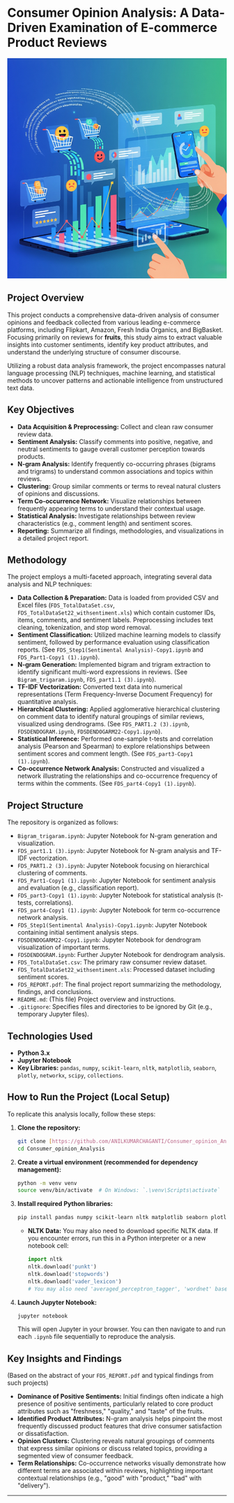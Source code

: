 # Consumer Opinion Analysis: A Data-Driven Examination of E-commerce Product Reviews
![Project Overview](Project_overviewW.png)
## Project Overview

This project conducts a comprehensive data-driven analysis of consumer opinions and feedback collected from various leading e-commerce platforms, including Flipkart, Amazon, Fresh India Organics, and BigBasket. Focusing primarily on reviews for **fruits**, this study aims to extract valuable insights into customer sentiments, identify key product attributes, and understand the underlying structure of consumer discourse.

Utilizing a robust data analysis framework, the project encompasses natural language processing (NLP) techniques, machine learning, and statistical methods to uncover patterns and actionable intelligence from unstructured text data.

## Key Objectives

* **Data Acquisition & Preprocessing:** Collect and clean raw consumer review data.
* **Sentiment Analysis:** Classify comments into positive, negative, and neutral sentiments to gauge overall customer perception towards products.
* **N-gram Analysis:** Identify frequently co-occurring phrases (bigrams and trigrams) to understand common associations and topics within reviews.
* **Clustering:** Group similar comments or terms to reveal natural clusters of opinions and discussions.
* **Term Co-occurrence Network:** Visualize relationships between frequently appearing terms to understand their contextual usage.
* **Statistical Analysis:** Investigate relationships between review characteristics (e.g., comment length) and sentiment scores.
* **Reporting:** Summarize all findings, methodologies, and visualizations in a detailed project report.

## Methodology

The project employs a multi-faceted approach, integrating several data analysis and NLP techniques:

* **Data Collection & Preparation:** Data is loaded from provided CSV and Excel files (`FDS_TotalDataSet.csv`, `FDS_TotalDataSet22_withsentiment.xls`) which contain customer IDs, items, comments, and sentiment labels. Preprocessing includes text cleaning, tokenization, and stop word removal.
* **Sentiment Classification:** Utilized machine learning models to classify sentiment, followed by performance evaluation using classification reports. (See `FDS_Step1(Sentimental Analysis)-Copy1.ipynb` and `FDS_Part1-Copy1 (1).ipynb`).
* **N-gram Generation:** Implemented bigram and trigram extraction to identify significant multi-word expressions in reviews. (See `Bigram_trigaram.ipynb`, `FDS_part1.1 (3).ipynb`).
* **TF-IDF Vectorization:** Converted text data into numerical representations (Term Frequency-Inverse Document Frequency) for quantitative analysis.
* **Hierarchical Clustering:** Applied agglomerative hierarchical clustering on comment data to identify natural groupings of similar reviews, visualized using dendrograms. (See `FDS_PART1.2 (3).ipynb`, `FDSDENDOGRAM.ipynb`, `FDSDENDOGARM22-Copy1.ipynb`).
* **Statistical Inference:** Performed one-sample t-tests and correlation analysis (Pearson and Spearman) to explore relationships between sentiment scores and comment length. (See `FDS_part3-Copy1 (1).ipynb`).
* **Co-occurrence Network Analysis:** Constructed and visualized a network illustrating the relationships and co-occurrence frequency of terms within the comments. (See `FDS_part4-Copy1 (1).ipynb`).

## Project Structure

The repository is organized as follows:

* `Bigram_trigaram.ipynb`: Jupyter Notebook for N-gram generation and visualization.
* `FDS_part1.1 (3).ipynb`: Jupyter Notebook for N-gram analysis and TF-IDF vectorization.
* `FDS_PART1.2 (3).ipynb`: Jupyter Notebook focusing on hierarchical clustering of comments.
* `FDS_Part1-Copy1 (1).ipynb`: Jupyter Notebook for sentiment analysis and evaluation (e.g., classification report).
* `FDS_part3-Copy1 (1).ipynb`: Jupyter Notebook for statistical analysis (t-tests, correlations).
* `FDS_part4-Copy1 (1).ipynb`: Jupyter Notebook for term co-occurrence network analysis.
* `FDS_Step1(Sentimental Analysis)-Copy1.ipynb`: Jupyter Notebook containing initial sentiment analysis steps.
* `FDSDENDOGARM22-Copy1.ipynb`: Jupyter Notebook for dendrogram visualization of important terms.
* `FDSDENDOGRAM.ipynb`: Further Jupyter Notebook for dendrogram analysis.
* `FDS_TotalDataSet.csv`: The primary raw consumer review dataset.
* `FDS_TotalDataSet22_withsentiment.xls`: Processed dataset including sentiment scores.
* `FDS_REPORT.pdf`: The final project report summarizing the methodology, findings, and conclusions.
* `README.md`: (This file) Project overview and instructions.
* `.gitignore`: Specifies files and directories to be ignored by Git (e.g., temporary Jupyter files).

## Technologies Used

* **Python 3.x**
* **Jupyter Notebook**
* **Key Libraries:** `pandas`, `numpy`, `scikit-learn`, `nltk`, `matplotlib`, `seaborn`, `plotly`, `networkx`, `scipy`, `collections`.

## How to Run the Project (Local Setup)

To replicate this analysis locally, follow these steps:

1.  **Clone the repository:**
    ```bash
    git clone [https://github.com/ANILKUMARCHAGANTI/Consumer_opinion_Analysis.git](https://github.com/ANILKUMARCHAGANTI/Consumer_opinion_Analysis.git)
    cd Consumer_opinion_Analysis
    ```
2.  **Create a virtual environment (recommended for dependency management):**
    ```bash
    python -m venv venv
    source venv/bin/activate  # On Windows: `.\venv\Scripts\activate`
    ```
3.  **Install required Python libraries:**
    ```bash
    pip install pandas numpy scikit-learn nltk matplotlib seaborn plotly networkx
    ```
    * **NLTK Data:** You may also need to download specific NLTK data. If you encounter errors, run this in a Python interpreter or a new notebook cell:
        ```python
        import nltk
        nltk.download('punkt')
        nltk.download('stopwords')
        nltk.download('vader_lexicon')
        # You may also need 'averaged_perceptron_tagger', 'wordnet' based on specific notebooks
        ```
4.  **Launch Jupyter Notebook:**
    ```bash
    jupyter notebook
    ```
    This will open Jupyter in your browser. You can then navigate to and run each `.ipynb` file sequentially to reproduce the analysis.

## Key Insights and Findings

(Based on the abstract of your `FDS_REPORT.pdf` and typical findings from such projects)

* **Dominance of Positive Sentiments:** Initial findings often indicate a high presence of positive sentiments, particularly related to core product attributes such as "freshness," "quality," and "taste" of the fruits.
* **Identified Product Attributes:** N-gram analysis helps pinpoint the most frequently discussed product features that drive consumer satisfaction or dissatisfaction.
* **Opinion Clusters:** Clustering reveals natural groupings of comments that express similar opinions or discuss related topics, providing a segmented view of consumer feedback.
* **Term Relationships:** Co-occurrence networks visually demonstrate how different terms are associated within reviews, highlighting important contextual relationships (e.g., "good" with "product," "bad" with "delivery").

---
